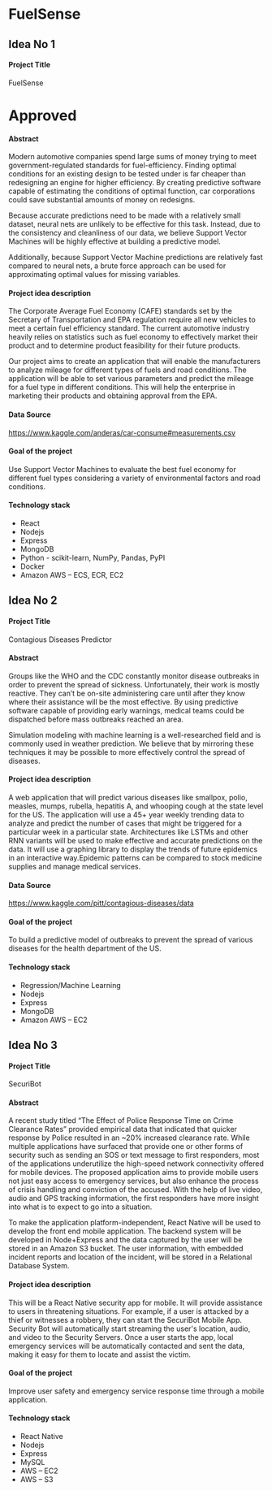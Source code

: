 # FuelSense

## Idea No 1
 
#### Project Title
FuelSense
# Approved

#### Abstract
Modern automotive companies spend large sums of money trying to meet government-regulated standards for fuel-efficiency. Finding optimal conditions for an existing design to be tested under is far cheaper than redesigning an engine for higher efficiency. By creating predictive software capable of estimating the conditions of optimal function, car corporations could save substantial amounts of money on redesigns.
 
Because accurate predictions need to be made with a relatively small dataset, neural nets are unlikely to be effective for this task. Instead, due to the consistency and cleanliness of our data, we believe Support Vector Machines will be highly effective at building a predictive model.
 
Additionally, because Support Vector Machine predictions are relatively fast compared to neural nets, a brute force approach can be used for approximating optimal values for missing variables.

#### Project idea description 
The Corporate Average Fuel Economy (CAFE) standards set by the Secretary of Transportation and EPA regulation require all new vehicles to meet a certain fuel efficiency standard. The current automotive industry heavily relies on statistics such as fuel economy to effectively market their product and to determine product feasibility for their future products.
 
Our project aims to create an application that will enable the manufacturers to analyze mileage for different types of fuels and road conditions. The application will be able to set various parameters and predict the mileage for a fuel type in different conditions. This will help the enterprise in marketing their products and obtaining approval from the EPA.

#### Data Source  
https://www.kaggle.com/anderas/car-consume#measurements.csv
 
 
#### Goal of the project
Use Support Vector Machines to evaluate the best fuel economy for different fuel types considering a variety of environmental factors and road conditions.

#### Technology stack
- React
- Nodejs
- Express
- MongoDB
- Python - scikit-learn, NumPy, Pandas, PyPI
- Docker
- Amazon AWS – ECS, ECR, EC2
 
 
## Idea No 2
 
#### Project Title
Contagious Diseases Predictor

#### Abstract 
Groups like the WHO and the CDC constantly monitor disease outbreaks in order to prevent the spread of sickness. Unfortunately, their work is mostly reactive. They can’t be on-site administering care until after they know where their assistance will be the most effective. By using predictive software capable of providing early warnings, medical teams could be dispatched before mass outbreaks reached an area.

Simulation modeling with machine learning is a well-researched field and is commonly used in weather prediction. We believe that by mirroring these techniques it may be possible to more effectively control the spread of diseases.
 
#### Project idea description 
A web application that will predict various diseases like smallpox, polio, measles, mumps, rubella, hepatitis A, and whooping cough at the state level for the US. The application will use a 45+ year weekly trending data to analyze and predict the number of cases that might be triggered for a particular week in a particular state. Architectures like LSTMs and other RNN variants will be used to make effective and accurate predictions on the data. It will use a graphing library to display the trends of future epidemics in an interactive way.Epidemic patterns can be compared to stock medicine supplies and manage medical services.
  
#### Data Source 
https://www.kaggle.com/pitt/contagious-diseases/data
 
#### Goal of the project
To build a predictive model of outbreaks to prevent the spread of various diseases for the health department of the US.
 
#### Technology stack 
- Regression/Machine Learning
- Nodejs
- Express
- MongoDB
- Amazon AWS – EC2

## Idea No 3
 
#### Project Title
SecuriBot

#### Abstract
A recent study titled “The Effect of Police Response Time on Crime Clearance Rates” provided empirical data that indicated that quicker response by Police resulted in an ~20% increased clearance rate. While multiple applications have surfaced that provide one or other forms of security such as sending an SOS or text message to first responders, most of the applications underutilize the high-speed network connectivity offered for mobile devices. The proposed application aims to provide mobile users not just easy access to emergency services, but also enhance the process of crisis handling and conviction of the accused. With the help of live video, audio and GPS tracking information, the first responders have more insight into what is to expect to go into a situation.

To make the application platform-independent, React Native will be used to develop the front end mobile application. The backend system will be developed in Node+Express and the data captured by the user will be stored in an Amazon S3 bucket. The user information, with embedded incident reports and location of the incident, will be stored in a Relational Database System.
 
#### Project idea description
This will be a React Native security app for mobile. It will provide assistance to users in threatening situations. For example, if a user is attacked by a thief or witnesses a robbery, they can start the SecuriBot Mobile App. Security Bot will automatically start streaming the user's location, audio, and video to the Security Servers. Once a user starts the app, local emergency services will be automatically contacted and sent the data, making it easy for them to locate and assist the victim.

#### Goal of the project
Improve user safety and emergency service response time through a mobile application.
 
#### Technology stack    
- React Native
- Nodejs
- Express
- MySQL
- AWS – EC2
- AWS – S3
